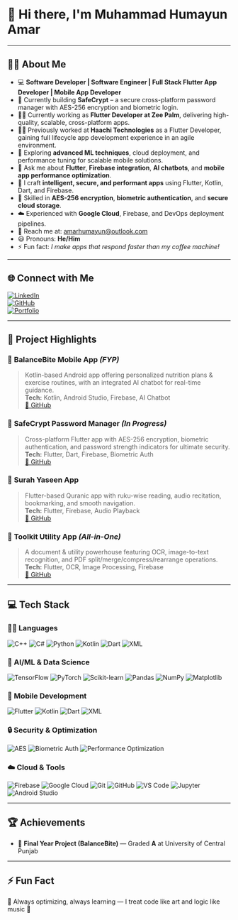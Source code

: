 # 👋 Hi there, I'm Muhammad Humayun Amar

---

## 🧑‍💻 About Me  

- 💻 **Software Developer | Software Engineer | Full Stack Flutter App Developer | Mobile App Developer**  
- 🔭 Currently building **SafeCrypt** – a secure cross-platform password manager with AES-256 encryption and biometric login.  
- 👨‍💼 Currently working as **Flutter Developer at Zee Palm**, delivering high-quality, scalable, cross-platform apps.  
- 👨‍💻 Previously worked at **Haachi Technologies** as a Flutter Developer, gaining full lifecycle app development experience in an agile environment.  
- 🌱 Exploring **advanced ML techniques**, cloud deployment, and performance tuning for scalable mobile solutions.  
- 💬 Ask me about **Flutter**, **Firebase integration**, **AI chatbots**, and **mobile app performance optimization**.  
- 🚀 I craft **intelligent, secure, and performant apps** using Flutter, Kotlin, Dart, and Firebase.  
- 🔐 Skilled in **AES-256 encryption**, **biometric authentication**, and **secure cloud storage**.  
- ☁️ Experienced with **Google Cloud**, Firebase, and DevOps deployment pipelines.  
- 📧 Reach me at: [amarhumayun@outlook.com](mailto:amarhumayun@outlook.com)  
- 😃 Pronouns: **He/Him**  
- ⚡ Fun fact: *I make apps that respond faster than my coffee machine!*  

---

## 🌐 Connect with Me  

[![LinkedIn](https://img.shields.io/badge/LinkedIn-blue?style=for-the-badge&logo=linkedin&logoColor=white)](https://linkedin.com/in/amarhumayun)  
[![GitHub](https://img.shields.io/badge/GitHub-12100E?style=for-the-badge&logo=github&logoColor=white)](https://github.com/amarhumayunx)  
[![Portfolio](https://img.shields.io/badge/Portfolio-00C7B7?style=for-the-badge&logo=netlify&logoColor=white)](https://amarhumayun.vercel.app)  

---

## 💼 Project Highlights  

### 📱 **BalanceBite Mobile App** *(FYP)*  
> Kotlin-based Android app offering personalized nutrition plans & exercise routines, with an integrated AI chatbot for real-time guidance.  
**Tech:** Kotlin, Android Studio, Firebase, AI Chatbot  
[🔗 GitHub](https://github.com/amarhumayunx/BalanceBite)

### 🔐 **SafeCrypt Password Manager** *(In Progress)*  
> Cross-platform Flutter app with AES-256 encryption, biometric authentication, and password strength indicators for ultimate security.  
**Tech:** Flutter, Dart, Firebase, Biometric Auth  
[🔗 GitHub](https://github.com/amarhumayunx/SafeCrypt)

### 📿 **Surah Yaseen App**  
> Flutter-based Quranic app with ruku-wise reading, audio recitation, bookmarking, and smooth navigation.  
**Tech:** Flutter, Firebase, Audio Playback  
[🔗 GitHub](https://github.com/amarhumayunx/Surah-Yaseen)

### 🧰 **Toolkit Utility App** *(All-in-One)*  
> A document & utility powerhouse featuring OCR, image-to-text recognition, and PDF split/merge/compress/rearrange operations.  
**Tech:** Flutter, OCR, Image Processing, Firebase  
[🔗 GitHub](https://github.com/amarhumayunx/ToolKit-flutter)

---

## 💻 Tech Stack  

### 👨‍💻 Languages  
![C++](https://img.shields.io/badge/C++-00599C?style=for-the-badge&logo=cplusplus&logoColor=white)
![C#](https://img.shields.io/badge/C%23-239120?style=for-the-badge&logo=c-sharp&logoColor=white)
![Python](https://img.shields.io/badge/python-3776AB?style=for-the-badge&logo=python&logoColor=white)
![Kotlin](https://img.shields.io/badge/kotlin-7F52FF?style=for-the-badge&logo=kotlin&logoColor=white)
![Dart](https://img.shields.io/badge/dart-0175C2?style=for-the-badge&logo=dart&logoColor=white)
![XML](https://img.shields.io/badge/XML-E44D26?style=for-the-badge&logo=xml&logoColor=white)

### 🧠 AI/ML & Data Science  
![TensorFlow](https://img.shields.io/badge/TensorFlow-FF6F00?style=for-the-badge&logo=tensorflow&logoColor=white)
![PyTorch](https://img.shields.io/badge/PyTorch-EE4C2C?style=for-the-badge&logo=pytorch&logoColor=white)
![Scikit-learn](https://img.shields.io/badge/scikit--learn-F7931E?style=for-the-badge&logo=scikit-learn&logoColor=white)
![Pandas](https://img.shields.io/badge/pandas-150458?style=for-the-badge&logo=pandas&logoColor=white)
![NumPy](https://img.shields.io/badge/numpy-013243?style=for-the-badge&logo=numpy&logoColor=white)
![Matplotlib](https://img.shields.io/badge/Matplotlib-11557C?style=for-the-badge&logo=matplotlib&logoColor=white)

### 📱 Mobile Development  
![Flutter](https://img.shields.io/badge/Flutter-02569B?style=for-the-badge&logo=flutter&logoColor=white)
![Kotlin](https://img.shields.io/badge/Kotlin-7F52FF?style=for-the-badge&logo=kotlin&logoColor=white)
![Dart](https://img.shields.io/badge/Dart-0175C2?style=for-the-badge&logo=dart&logoColor=white)
![XML](https://img.shields.io/badge/XML-E44D26?style=for-the-badge&logo=xml&logoColor=white)

### 🔒 Security & Optimization  
![AES](https://img.shields.io/badge/AES--256-Secure?style=for-the-badge&logo=veracrypt&logoColor=white)
![Biometric Auth](https://img.shields.io/badge/Biometric-Authentication-blueviolet?style=for-the-badge)
![Performance Optimization](https://img.shields.io/badge/Performance--Tuning-FF6F00?style=for-the-badge)

### ☁️ Cloud & Tools  
![Firebase](https://img.shields.io/badge/firebase-ffca28?style=for-the-badge&logo=firebase&logoColor=black)
![Google Cloud](https://img.shields.io/badge/google%20cloud-4285F4?style=for-the-badge&logo=google-cloud&logoColor=white)
![Git](https://img.shields.io/badge/git-F05032?style=for-the-badge&logo=git&logoColor=white)
![GitHub](https://img.shields.io/badge/GitHub-12100E?style=for-the-badge&logo=github&logoColor=white)
![VS Code](https://img.shields.io/badge/VS%20Code-007ACC?style=for-the-badge&logo=visual-studio-code&logoColor=white)
![Jupyter](https://img.shields.io/badge/Jupyter-F37626?style=for-the-badge&logo=jupyter&logoColor=white)
![Android Studio](https://img.shields.io/badge/Android%20Studio-3DDC84?style=for-the-badge&logo=android-studio&logoColor=white)

---

## 🏆 Achievements  

- 🏅 **Final Year Project (BalanceBite)** — Graded **A** at University of Central Punjab  

---

## ⚡ Fun Fact  

🌟 Always optimizing, always learning — I treat code like art and logic like music 🎵  

